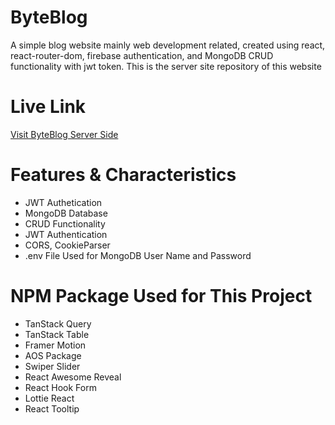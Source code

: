 
# ByteBlog
A simple blog website mainly web development related, created using react, react-router-dom, firebase authentication, and MongoDB CRUD functionality with jwt token. This is the server site repository of this website

# Live Link
[Visit ByteBlog Server Side](https://byte-blog-server.vercel.app)


# Features & Characteristics
-  JWT Authetication
-  MongoDB Database
-  CRUD Functionality
-  JWT Authentication
-  CORS, CookieParser
-  .env File Used for MongoDB User Name and Password




# NPM Package Used for This Project
-  TanStack Query
-  TanStack Table
-  Framer Motion
-  AOS Package
-  Swiper Slider
-  React Awesome Reveal
-  React Hook Form
-  Lottie React
-  React Tooltip
